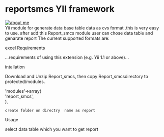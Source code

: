 # reportsmcs YII framework

[![about me](http://1.bp.blogspot.com/-uCbV5XHcLO4/VAbzG1il9LI/AAAAAAAAAUQ/yMPccsaNa3o/s1600/wonder-logo.png)](http://channasmcs.blogspot.com/)<br/>
Yii module for generate data base table data as cvs format .this is very easy to use. after add this Report_smcs module user can chose data table and genarate report
The current supported formats are:

excel
Requirements 

...requirements of using this extension (e.g. Yii 1.1 or above)...

intallation 

Download and Unzip Report_smcs, then copy Report_smcsdirectory to protected/modules.

'modules'=>array(       
            'report_smcs',      
    ),
    
    create folder on directry  name as report
    
Usage 


select data table which you want to get report
